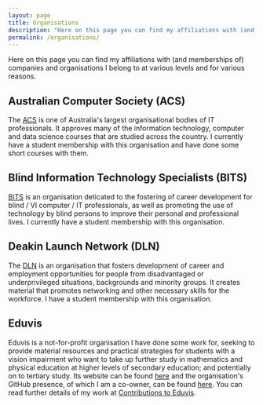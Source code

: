 ```yaml
---
layout: page
title: Organisations
description: "Here on this page you can find my affiliations with (and memberships of) companies and organisations I belong to at various levels and for various reasons."
permalink: /organisations/
---
```


Here on this page you can find my affiliations with (and memberships of) companies and organisations I belong to at various levels and for various reasons.

## Australian Computer Society (ACS)
The [ACS](https://www.acs.org.au/) is one of Australia's largest organisational bodies of IT professionals.  It approves many of the information technology, computer and data science courses that are studied across the country.  I currently have a student membership with this organisation and have done some short courses with them.

## Blind Information Technology Specialists (BITS)
[BITS](https://bits-acb.org/drupal77/) is an organisation deticated to the fostering of career development for blind / VI computer / IT professionals, as well as promoting the use of technology by blind persons to improve their personal and professional lives.  I currently have a student membership with this organisation.

## Deakin Launch Network (DLN)
The [DLN](https://launchnetwork.deakin.edu.au/) is an organisation that fosters development of career and employment opportunities for people from disadvantaged or underprivileged situations, backgrounds and minority groups.  It creates material that promotes networking and other necessary skills for the workforce.  I have a student membership with this organisation.

## Eduvis
Eduvis is a not-for-profit organisation I have done some work for, seeking to provide material resources and practical strategies for students with a vision impairment who want to take up further study in mathematics and physical education at higher levels of secondary education; and potentially on to tertiary study.  Its website can be found [here](http://www.eduvis.com.au/) and the organisation's GitHub presence, of which I am a co-owner, can be found [here](https://github.com/eduvis/).  You can read further details of my work at [Contributions to Eduvis](/eduvis/).